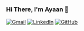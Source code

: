 ### Hi There, I'm Ayaan 👋 

[![Gmail](https://img.shields.io/static/v1?label=&message=Gmail&color=%23EA4335&style=for-the-badge&logo=Gmail&logoColor=white)](mailto:ayaanzaveri08@gmail.com)
[![LinkedIn](https://img.shields.io/static/v1?label=&message=LinkedIn&color=%230A66C2&style=for-the-badge&logo=LinkedIn&logoColor=white)](https://www.linkedin.com/in/ayaan-zaveri-a0511b1a7/)
[![GitHub](https://img.shields.io/static/v1?label=&message=GitHub&color=%23181717&style=for-the-badge&logo=GitHub&logoColor=white)](https://github.com/AyaanZaveri?tab=repositories)
